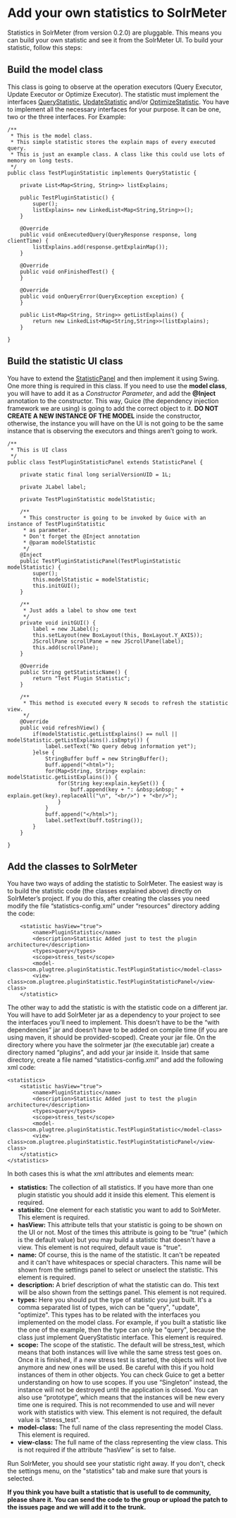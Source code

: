 # Add your own statistics to SolrMeter #
Statistics in SolrMeter (from version 0.2.0) are pluggable. This means you can build your own statistic and see it from the SolrMeter UI.
To build your statistic, follow this steps:
## Build the **model class** ##
This class is going to observe at the operation executors (Query Executor, Update Executor or Optimize Executor). The statistic must implement the interfaces [QueryStatistic](../../tree/master/solrmeter/src/main/java/com/plugtree/solrmeter/model/QueryStatistic.java), [UpdateStatistic](../../tree/master/solrmeter/src/main/java/com/plugtree/solrmeter/model/UpdateStatistic.java) and/or [OptimizeStatistic](../../tree/master/solrmeter/src/main/java/com/plugtree/solrmeter/model/OptimizeStatistic.java). You have to implement all the necessary interfaces for your purpose. It can be one, two or the three interfaces.
For Example:
```
/**
 * This is the model class.
 * This simple statistic stores the explain maps of every executed query.
 * This is just an example class. A class like this could use lots of memory on long tests.
 */
public class TestPluginStatistic implements QueryStatistic {
	
	private List<Map<String, String>> listExplains;
	
	public TestPluginStatistic() {
		super();
		listExplains= new LinkedList<Map<String,String>>();
	}

	@Override
	public void onExecutedQuery(QueryResponse response, long clientTime) {
		listExplains.add(response.getExplainMap());
	}

	@Override
	public void onFinishedTest() {
	}

	@Override
	public void onQueryError(QueryException exception) {
	}

	public List<Map<String, String>> getListExplains() {
		return new LinkedList<Map<String,String>>(listExplains);
	}

}
```
## Build the statistic **UI class** ##
You have to extend the [StatisticPanel](../../tree/master/solrmeter/src/main/java/com/plugtree/solrmeter/view/StatisticPanel.java) and then implement it using Swing. One more thing is required in this class. If you need to use the **model class**, you will have to add it as a _Constructor Parameter_, and add the **@Inject** annotation to the constructor. This way, Guice (the dependency injection framework we are using) is going to add the correct object to it. **DO NOT CREATE A NEW INSTANCE OF THE MODEL** inside the constructor, otherwise, the instance you will have on the UI is not going to be the same instance that is observing the executors and things aren’t going to work.

```
/**
 * This is UI class
 */
public class TestPluginStatisticPanel extends StatisticPanel {
	
	private static final long serialVersionUID = 1L;

	private JLabel label;
	
	private TestPluginStatistic modelStatistic;
	
	/**
	 * This constructor is going to be invoked by Guice with an instance of TestPluginStatistic
	 * as parameter.
	 * Don't forget the @Inject annotation
	 * @param modelStatistic 
	 */
	@Inject
	public TestPluginStatisticPanel(TestPluginStatistic modelStatistic) {
		super();
		this.modelStatistic = modelStatistic;
		this.initGUI();
	}

	/**
	 * Just adds a label to show ome text
	 */
	private void initGUI() {
		label = new JLabel();
		this.setLayout(new BoxLayout(this, BoxLayout.Y_AXIS));
		JScrollPane scrollPane = new JScrollPane(label);
		this.add(scrollPane);
	}

	@Override
	public String getStatisticName() {
		return "Test Plugin Statistic";
	}

	/**
	 * This method is executed every N secods to refresh the statistic view.
	 */
	@Override
	public void refreshView() {
		if(modelStatistic.getListExplains() == null || modelStatistic.getListExplains().isEmpty()) {
			label.setText("No query debug information yet");
		}else {
			StringBuffer buff = new StringBuffer();
			buff.append("<html>");
			for(Map<String, String> explain: modelStatistic.getListExplains()) {
				for(String key:explain.keySet()) {
					buff.append(key + ": &nbsp;&nbsp;" + explain.get(key).replaceAll("\n", "<br/>") + "<br/>");
				}
			}
			buff.append("</html>");
			label.setText(buff.toString());
		}
	}

}
```

## Add the classes to SolrMeter ##
You have two ways of adding the statistic to SolrMeter. The easiest way is to build the statistic code (the classes explained above) directly on SolrMeter’s project. If you do this, after creating the classes you need modify the file “statistics-config.xml” under “resources” directory adding the code:

```
	<statistic hasView="true">
		<name>PluginStatistic</name>
		<description>Statistic Added just to test the plugin architecture</description>
		<types>query</types>
		<scope>stress_test</scope>
		<model-class>com.plugtree.pluginStatistic.TestPluginStatistic</model-class>
		<view-class>com.plugtree.pluginStatistic.TestPluginStatisticPanel</view-class>
	</statistic>
```


The other way to add the statistic is with the statistic code on a different jar. You will have to add SolrMeter jar as a dependency to your project to see the interfaces you’ll need to implement. This doesn’t have to be the “with dependencies” jar and doesn’t have to be added on compile time (if you are using maven, it should be provided-scoped). Create your jar file. On the directory where you have the solrmeter jar (the executable jar) create a directory named “plugins”, and add your jar inside it. Inside that same directory, create a file named “statistics-config.xml” and add the following xml code:

```
<statistics>
	<statistic hasView="true">
		<name>PluginStatistic</name>
		<description>Statistic Added just to test the plugin architecture</description>
		<types>query</types>
		<scope>stress_test</scope>
		<model-class>com.plugtree.pluginStatistic.TestPluginStatistic</model-class>
		<view-class>com.plugtree.pluginStatistic.TestPluginStatisticPanel</view-class>
	</statistic>
</statistics>
```

In both cases this is what the xml attributes and elements mean:
  * **statistics:** The collection of all statistics. If you have more than one plugin statistic you should add it inside this element. This element is required.
  * **statisitc:** One element for each statistic you want to add to SolrMeter. This element is required.
  * **hasView:** This attribute tells that your statistic is going to be shown on the UI or not. Most of the times this attribute is going to be "true" (which is the default value) but you may build a statistic that doesn't have a view. This element is not required, default vaue is "true".
  * **name:** Of course, this is the name of the statistic. It can't be repeated and it can't have whitespaces or special characters. This name will be shown from the settings panel to select or unselect the statistic. This element is required.
  * **description:** A brief description of what the statistic can do. This text will be also shown from the settings panel. This element is not required.
  * **types:** Here you should put the type of statistic you just built. It's a comma separated list of types, wich can be "query", "update", "optimize". This types has to be related with the interfaces you implemented on the model class. For example, if you built a statistic like the one of the example, then the type can only be "query", because the class just implement QueryStatistic interface. This element is required.
  * **scope:** The scope of the statistic. The default will be stress\_test, which means that both instances will live while the same stress test goes on. Once it is finished, if a new stress test is started, the objects will not live anymore and new ones will be used. Be careful with this if you hold instances of them in other objects. You can check Guice to get a better understanding on how to use scopes. If you use “Singleton” instead, the instance will not be destroyed until the application is closed. You can also use “prototype”, which means that the instances will be new every time one is required. This is not recommended to use and will never work with statistics with view. This element is not required, the default value is "stress\_test".
  * **model-class:** The full name of the class representing the model Class. This element is required.
  * **view-class:** The full name of the class representing the view class. This is not required if the attribute “hasView” is set to false.

Run SolrMeter, you should see your statistic right away. If you don't, check the settings menu, on the "statistics" tab and make sure that yours is selected.

**If you think you have built a statistic that is usefull to de community, please share it. You can send the code to the group or upload the patch to the issues page and we will add it to the trunk.**
